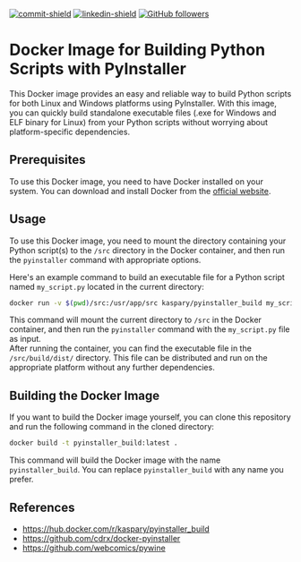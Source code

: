 [commit-shield]: https://img.shields.io/github/last-commit/Kaspary/pyinstaller-build?style=for-the-badge&logo=GitHub
[commit-url]: https://github.com/Kaspary/pyinstaller-build/commits/main
[linkedin-shield]: https://img.shields.io/badge/-João%20Pedro%20Kaspary-6633cc?style=for-the-badge&logo=Linkedin&colorB=2366c2
[linkedin-url]: https://linkedin.com/in/joao-pedro-kaspary
[github-shield]: https://img.shields.io/github/followers/Kaspary?label=João%20Pedro%20Kaspary&style=for-the-badge&logo=GitHub
[github-url]: https://github.com/Kaspary

[![commit-shield]][commit-url]
[![linkedin-shield]][linkedin-url]
[![GitHub followers][github-shield]][github-url]

# Docker Image for Building Python Scripts with PyInstaller

This Docker image provides an easy and reliable way to build Python scripts for both Linux and Windows platforms using PyInstaller. With this image, you can quickly build standalone executable files (.exe for Windows and ELF binary for Linux) from your Python scripts without worrying about platform-specific dependencies.

## Prerequisites

To use this Docker image, you need to have Docker installed on your system. You can download and install Docker from the [official website](https://www.docker.com/get-started).

## Usage

To use this Docker image, you need to mount the directory containing your Python script(s) to the `/src` directory in the Docker container, and then run the `pyinstaller` command with appropriate options.

Here's an example command to build an executable file for a Python script named `my_script.py` located in the current directory:

```bash
docker run -v $(pwd)/src:/usr/app/src kaspary/pyinstaller_build my_script.py
```
This command will mount the current directory to `/src` in the Docker container, and then run the `pyinstaller` command with the `my_script.py` file as input. \
After running the container, you can find the executable file in the `/src/build/dist/` directory. This file can be distributed and run on the appropriate platform without any further dependencies.

## Building the Docker Image
If you want to build the Docker image yourself, you can clone this repository and run the following command in the cloned directory:

```bash
docker build -t pyinstaller_build:latest .
```

This command will build the Docker image with the name `pyinstaller_build`. You can replace `pyinstaller_build` with any name you prefer.

## References
- https://hub.docker.com/r/kaspary/pyinstaller_build
- https://github.com/cdrx/docker-pyinstaller
- https://github.com/webcomics/pywine
